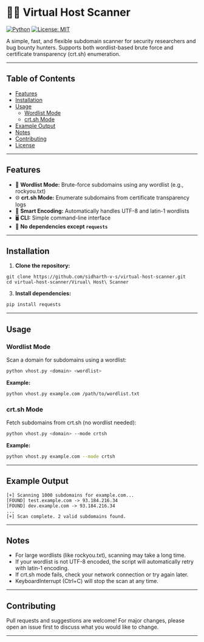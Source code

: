 # 🕵️‍♂️ Virtual Host Scanner

[![Python](https://img.shields.io/badge/Python-3.7%2B-blue?logo=python)](https://www.python.org/)
[![License: MIT](https://img.shields.io/badge/License-MIT-yellow.svg)](LICENSE)

A simple, fast, and flexible subdomain scanner for security researchers and bug bounty hunters. Supports both wordlist-based brute force and certificate transparency (crt.sh) enumeration.

---

## Table of Contents
- [Features](#features)
- [Installation](#installation)
- [Usage](#usage)
  - [Wordlist Mode](#wordlist-mode)
  - [crt.sh Mode](#crtsh-mode)
- [Example Output](#example-output)
- [Notes](#notes)
- [Contributing](#contributing)
- [License](#license)

---

## Features
- 🔎 **Wordlist Mode:** Brute-force subdomains using any wordlist (e.g., rockyou.txt)
- 🌐 **crt.sh Mode:** Enumerate subdomains from certificate transparency logs
- 🧠 **Smart Encoding:** Automatically handles UTF-8 and latin-1 wordlists
- 🖥️ **CLI:** Simple command-line interface
- 📝 **No dependencies except `requests`**

---

## Installation

1. **Clone the repository:**
```
git clone https://github.com/sidharth-v-s/virtual-host-scanner.git
cd virtual-host-scanner/Virual\ Host\ Scanner
```
3. **Install dependencies:**
```sh
pip install requests
```

---

## Usage

### Wordlist Mode
Scan a domain for subdomains using a wordlist:
```sh
python vhost.py <domain> <wordlist>
```
**Example:**
```sh
python vhost.py example.com /path/to/wordlist.txt
```

### crt.sh Mode
Fetch subdomains from crt.sh (no wordlist needed):
```sh
python vhost.py <domain> --mode crtsh
```
**Example:**
```sh
python vhost.py example.com --mode crtsh
```

---

## Example Output
```
[+] Scanning 1000 subdomains for example.com...
[FOUND] test.example.com -> 93.184.216.34
[FOUND] dev.example.com -> 93.184.216.34
...
[+] Scan complete. 2 valid subdomains found.
```

---

## Notes
- For large wordlists (like rockyou.txt), scanning may take a long time.
- If your wordlist is not UTF-8 encoded, the script will automatically retry with latin-1 encoding.
- If crt.sh mode fails, check your network connection or try again later.
- KeyboardInterrupt (Ctrl+C) will stop the scan at any time.

---

## Contributing
Pull requests and suggestions are welcome! For major changes, please open an issue first to discuss what you would like to change.

---
